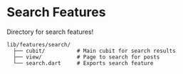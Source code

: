 # Search Features
Directory for search features!

```
lib/features/search/
  ├── cubit/          # Main cubit for search results
  ├── view/           # Page to search for posts
  └── search.dart     # Exports search feature
```